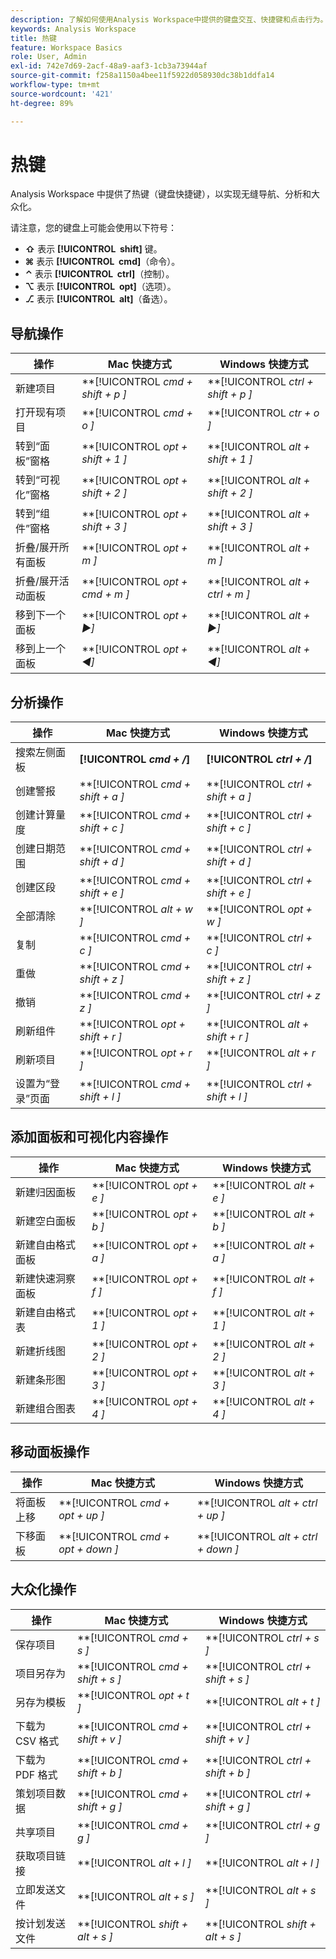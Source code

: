 ```yaml
---
description: 了解如何使用Analysis Workspace中提供的键盘交互、快捷键和点击行为。
keywords: Analysis Workspace
title: 热键
feature: Workspace Basics
role: User, Admin
exl-id: 742e7d69-2acf-48a9-aaf3-1cb3a73944af
source-git-commit: f258a1150a4bee11f5922d058930dc38b1ddfa14
workflow-type: tm+mt
source-wordcount: '421'
ht-degree: 89%

---
```


# 热键

Analysis Workspace 中提供了热键（键盘快捷键），以实现无缝导航、分析和大众化。

请注意，您的键盘上可能会使用以下符号：

- **⇧** 表示 **[!UICONTROL **&#x200B; shift &#x200B;**]** 键。
- **⌘** 表示 **[!UICONTROL **&#x200B; cmd &#x200B;**]**（命令）。
- **⌃** 表示 **[!UICONTROL **&#x200B; ctrl &#x200B;**]**（控制）。
- **⌥** 表示 **[!UICONTROL **&#x200B; opt &#x200B;**]**（选项）。
- **⎇** 表示 **[!UICONTROL **&#x200B; alt &#x200B;**]**（备选）。

## 导航操作

| 操作 | Mac 快捷方式 | Windows 快捷方式 |
| --- | --- | --- | 
| 新建项目 | **[!UICONTROL *cmd + shift + p *]** | **[!UICONTROL *ctrl + shift + p *]** |
| 打开现有项目 | **[!UICONTROL *cmd + o *]** | **[!UICONTROL *ctr + o *]** |
| 转到“面板”窗格 | **[!UICONTROL *opt + shift + 1 *]** | **[!UICONTROL *alt + shift + 1 *]** |
| 转到“可视化”窗格 | **[!UICONTROL *opt + shift + 2 *]** | **[!UICONTROL *alt + shift + 2 *]** |
| 转到“组件”窗格 | **[!UICONTROL *opt + shift + 3 *]** | **[!UICONTROL *alt + shift + 3 *]** |
| 折叠/展开所有面板 | **[!UICONTROL *opt + m *]** | **[!UICONTROL *alt + m *]** |
| 折叠/展开活动面板 | **[!UICONTROL *opt + cmd + m *]** | **[!UICONTROL *alt + ctrl + m *]** |
| 移到下一个面板 | **[!UICONTROL *opt *+ ▶︎]** | **[!UICONTROL *alt *+ ▶︎]** |
| 移到上一个面板 | **[!UICONTROL *opt *+ ◀︎]** | **[!UICONTROL *alt *+ ◀︎]** |

## 分析操作

| 操作 | Mac 快捷方式 | Windows 快捷方式 |
| --- | --- | --- | 
| 搜索左侧面板 | **[!UICONTROL *cmd + /*]** | **[!UICONTROL *ctrl + /*]** |
| 创建警报 | **[!UICONTROL *cmd + shift + a *]** | **[!UICONTROL *ctrl + shift + a *]** |
| 创建计算量度 | **[!UICONTROL *cmd + shift + c *]** | **[!UICONTROL *ctrl + shift + c *]** |
| 创建日期范围 | **[!UICONTROL *cmd + shift + d *]** | **[!UICONTROL *ctrl + shift + d *]** |
| 创建区段 | **[!UICONTROL *cmd + shift + e *]** | **[!UICONTROL *ctrl + shift + e *]** |
| 全部清除 | **[!UICONTROL *alt + w *]** | **[!UICONTROL *opt + w *]** |
| 复制 | **[!UICONTROL *cmd + c *]** | **[!UICONTROL *ctrl + c *]** |
| 重做 | **[!UICONTROL *cmd + shift + z *]** | **[!UICONTROL *ctrl + shift + z *]** |
| 撤销 | **[!UICONTROL *cmd + z *]** | **[!UICONTROL *ctrl + z *]** |
| 刷新组件 | **[!UICONTROL *opt + shift + r *]** | **[!UICONTROL *alt + shift + r *]** |
| 刷新项目 | **[!UICONTROL *opt + r *]** | **[!UICONTROL *alt + r *]** |
| 设置为“登录”页面 | **[!UICONTROL *cmd + shift + l *]** | **[!UICONTROL *ctrl + shift + l *]** |

## 添加面板和可视化内容操作

| 操作 | Mac 快捷方式 | Windows 快捷方式 |
| --- | --- | --- | 
| 新建归因面板 | **[!UICONTROL *opt + e *]** | **[!UICONTROL *alt + e *]** |
| 新建空白面板 | **[!UICONTROL *opt + b *]** | **[!UICONTROL *alt + b *]** |
| 新建自由格式面板 | **[!UICONTROL *opt + a *]** | **[!UICONTROL *alt + a *]** |
| 新建快速洞察面板 | **[!UICONTROL *opt + f *]** | **[!UICONTROL *alt + f *]** |
| 新建自由格式表 | **[!UICONTROL *opt + 1 *]** | **[!UICONTROL *alt + 1 *]** |
| 新建折线图 | **[!UICONTROL *opt + 2 *]** | **[!UICONTROL *alt + 2 *]** |
| 新建条形图 | **[!UICONTROL *opt + 3 *]** | **[!UICONTROL *alt + 3 *]** |
| 新建组合图表 | **[!UICONTROL *opt + 4 *]** | **[!UICONTROL *alt + 4 *]** |

## 移动面板操作

| 操作 | Mac 快捷方式 | Windows 快捷方式 |
| --- | --- | --- | 
| 将面板上移 | **[!UICONTROL *cmd + opt + up *]** | **[!UICONTROL *alt + ctrl + up *]** |
| 下移面板 | **[!UICONTROL *cmd + opt + down *]** | **[!UICONTROL *alt + ctrl + down *]** |

## 大众化操作

| 操作 | Mac 快捷方式 | Windows 快捷方式 |
| --- | --- | --- | 
| 保存项目 | **[!UICONTROL *cmd + s *]** | **[!UICONTROL *ctrl + s *]** |
| 项目另存为 | **[!UICONTROL *cmd + shift + s *]** | **[!UICONTROL *ctrl + shift + s *]** |
| 另存为模板 | **[!UICONTROL *opt + t *]** | **[!UICONTROL *alt + t *]** |
| 下载为 CSV 格式 | **[!UICONTROL *cmd + shift + v *]** | **[!UICONTROL *ctrl + shift + v *]** |
| 下载为 PDF 格式 | **[!UICONTROL *cmd + shift + b *]** | **[!UICONTROL *ctrl + shift + b *]** |
| 策划项目数据 | **[!UICONTROL *cmd + shift + g *]** | **[!UICONTROL *ctrl + shift + g *]** |
| 共享项目 | **[!UICONTROL *cmd + g *]** | **[!UICONTROL *ctrl + g *]** |
| 获取项目链接 | **[!UICONTROL *alt + l *]** | **[!UICONTROL *alt + l *]** |
| 立即发送文件 | **[!UICONTROL *alt + s *]** | **[!UICONTROL *alt + s *]** |
| 按计划发送文件 | **[!UICONTROL *shift + alt + s *]** | **[!UICONTROL *shift + alt + s *]** |
